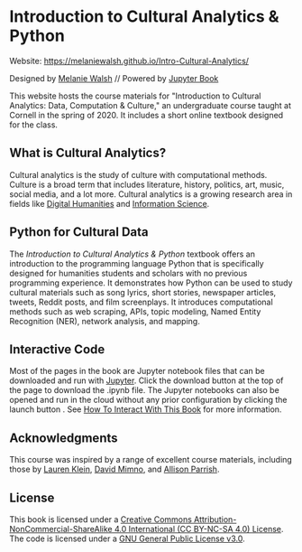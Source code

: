 # Introduction to Cultural Analytics & Python

Website: https://melaniewalsh.github.io/Intro-Cultural-Analytics/

Designed by [Melanie Walsh](https://melaniewalsh.org/) // Powered by [Jupyter Book](https://jupyterbook.org/)

This website hosts the course materials for "Introduction to Cultural Analytics: Data, Computation & Culture," an undergraduate course taught at Cornell in the spring of 2020. It includes a short online textbook designed for the class.

## What is Cultural Analytics?
Cultural analytics is the study of culture with computational methods. Culture is a broad term that includes literature, history, politics, art, music, social media, and a lot more. Cultural analytics is a growing research area in fields like [Digital Humanities](https://cmu-lib.github.io/dhlg/what-are-dh/) and [Information Science](https://infosci.cornell.edu/research). 

## Python for Cultural Data 
The *Introduction to Cultural Analytics & Python* textbook offers an introduction to the programming language Python that is specifically designed for humanities students and scholars with no previous programming experience. It demonstrates how Python can be used to study cultural materials such as song lyrics, short stories, newspaper articles, tweets, Reddit posts, and film screenplays. It introduces computational methods such as web scraping, APIs, topic modeling, Named Entity Recognition (NER), network analysis, and mapping.

## Interactive Code <i class="fa fa-rocket" aria-hidden="true"></i>
Most of the pages in the book are Jupyter notebook files that can be downloaded and run with [Jupyter](https://jupyterlab.readthedocs.io/en/latest/getting_started/overview.html). Click the download button at the top of the page <i class="fa fa-download" aria-hidden="true"></i> to download the .ipynb file. The Jupyter notebooks can also be opened and run in the cloud without any prior configuration by clicking the launch button <i class="fa fa-rocket" aria-hidden="true"></i>. See [How To Interact With This Book](https://melaniewalsh.github.io/Intro-Cultural-Analytics/How-To-Interact-With-This-Book.html) for more information.

## Acknowledgments
This course was inspired by a range of excellent course materials, including those by [Lauren Klein](https://github.com/laurenfklein/emory-qtm340), [David Mimno](https://mimno.infosci.cornell.edu/info3350/), and [Allison Parrish](https://github.com/aparrish/rwet).

## License

This book is licensed under a [Creative Commons Attribution-NonCommercial-ShareAlike 4.0 International (CC BY-NC-SA 4.0) License](https://creativecommons.org/licenses/by-nc-sa/4.0/). The code is licensed under a [GNU General Public License v3.0](https://choosealicense.com/licenses/gpl-3.0/#).